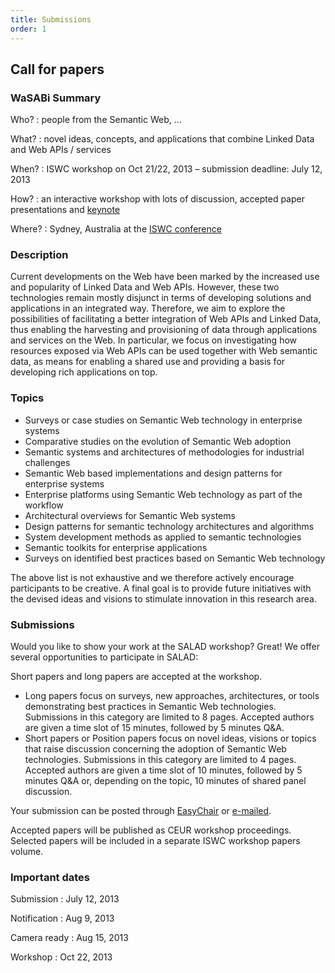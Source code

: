 ```yaml
---
title: Submissions
order: 1
---
```


## Call for papers

### WaSABi Summary

Who?
: people from the Semantic Web, ...

What?
: novel ideas, concepts, and applications that combine Linked Data and Web APIs / services

When?
: ISWC workshop on Oct 21/22, 2013 – submission deadline: July 12, 2013

How?
: an interactive workshop with lots of discussion, accepted paper presentations and [keynote](/keynote/)

Where?
: Sydney, Australia at the [ISWC conference](http://iswc2013.semanticweb.org/)

### Description
Current developments on the Web have been marked by the increased use and popularity of Linked Data and Web APIs. However, these two technologies remain mostly disjunct in terms of developing solutions and applications in an integrated way. Therefore, we aim to explore the possibilities of facilitating a better integration of Web APIs and Linked Data, thus enabling the harvesting and provisioning of data through applications and services on the Web. In particular, we focus on investigating how resources exposed via Web APIs can be used together with Web semantic data, as means for enabling a shared use and providing a basis for developing rich applications on top.

### Topics
- Surveys or case studies on Semantic Web technology in enterprise systems
- Comparative studies on the evolution of Semantic Web adoption
- Semantic systems and architectures of methodologies for industrial challenges
- Semantic Web based implementations and design patterns for enterprise systems
- Enterprise platforms using Semantic Web technology as part of the workflow
- Architectural overviews for Semantic Web systems
- Design patterns for semantic technology architectures and algorithms
- System development methods as applied to semantic technologies
- Semantic toolkits for enterprise applications
- Surveys on identified best practices based on Semantic Web technology


The above list is not exhaustive and we therefore actively encourage participants to be creative.
A final goal is to provide future initiatives with the devised ideas and visions to stimulate innovation in this research area.

### Submissions
Would you like to show your work at the SALAD workshop? Great!
We offer several opportunities to participate in SALAD:

Short papers and long papers are accepted at the workshop.
- Long papers focus on surveys, new approaches, architectures, or tools demonstrating best practices in Semantic Web technologies. Submissions in this category are limited to 8 pages. Accepted authors are given a time slot of 15 minutes, followed by 5 minutes Q&A.
- Short papers or Position papers focus on novel ideas, visions or topics that raise discussion concerning the adoption of Semantic Web technologies. Submissions in this category are limited to 4 pages. Accepted authors are given a time slot of 10 minutes, followed by 5 minutes Q&A or, depending on the topic, 10 minutes of shared panel discussion.


Your submission can be posted through [EasyChair](https://www.easychair.org/conferences/?conf=wasabi2013) or [e-mailed](mailto:iswcwasabi2013@gmail.com).

Accepted papers will be published as CEUR workshop proceedings. Selected papers will be included in a separate ISWC workshop papers volume.

### Important dates
Submission
: July 12, 2013

Notification
: Aug 9, 2013

Camera ready
: Aug 15, 2013

Workshop
: Oct 22, 2013
